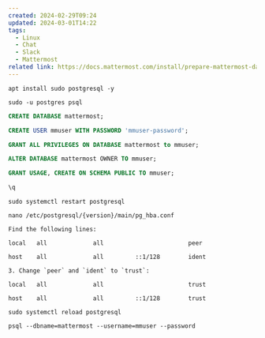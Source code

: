 ```yaml
---
created: 2024-02-29T09:24
updated: 2024-03-01T14:22
tags:
  - Linux
  - Chat
  - Slack
  - Mattermost
related link: https://docs.mattermost.com/install/prepare-mattermost-database.html
---
```

```shell
apt install sudo postgresql -y
```

```shell
sudo -u postgres psql
```

```sql
CREATE DATABASE mattermost;
```

```sql
CREATE USER mmuser WITH PASSWORD 'mmuser-password';
```

```sql
GRANT ALL PRIVILEGES ON DATABASE mattermost to mmuser;
```

```sql
ALTER DATABASE mattermost OWNER TO mmuser;
```

```sql
GRANT USAGE, CREATE ON SCHEMA PUBLIC TO mmuser;
```

```sql
\q
```

```shell
sudo systemctl restart postgresql
```

```shell
nano /etc/postgresql/{version}/main/pg_hba.conf
```

```
Find the following lines:

local   all             all                        peer
 
host    all             all         ::1/128        ident

3. Change `peer` and `ident` to `trust`:

local   all             all                        trust
 
host    all             all         ::1/128        trust
```

```shell
sudo systemctl reload postgresql
```

```shell
psql --dbname=mattermost --username=mmuser --password
```
